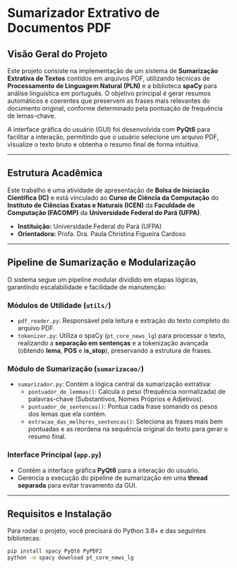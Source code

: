 # Sumarizador Extrativo de Documentos PDF

## Visão Geral do Projeto

Este projeto consiste na implementação de um sistema de **Sumarização Extrativa de Textos** contidos em arquivos PDF, utilizando técnicas de **Processamento de Linguagem Natural (PLN)** e a biblioteca **spaCy** para análise linguística em português. O objetivo principal é gerar resumos automáticos e coerentes que preservem as frases mais relevantes do documento original, conforme determinado pela pontuação de frequência de lemas-chave.

A interface gráfica do usuário (GUI) foi desenvolvida com **PyQt6** para facilitar a interação, permitindo que o usuário selecione um arquivo PDF, visualize o texto bruto e obtenha o resumo final de forma intuitiva.

---

## Estrutura Acadêmica

Este trabalho é uma atividade de apresentação de **Bolsa de Iniciação Científica (IC)** e está vinculado ao **Curso de Ciência da Computação** do **Instituto de Ciências Exatas e Naturais (ICEN)** da **Faculdade de Computação (FACOMP)** da **Universidade Federal do Pará (UFPA)**.

* **Instituição:** Universidade Federal do Pará (UFPA)
* **Orientadora:** Profa. Dra. Paula Christina Figueira Cardoso

---

## Pipeline de Sumarização e Modularização

O sistema segue um pipeline modular dividido em etapas lógicas, garantindo escalabilidade e facilidade de manutenção:

### Módulos de Utilidade (`utils/`)

* `pdf_reader.py`: Responsável pela leitura e extração do texto completo do arquivo PDF.
* `tokenizer.py`: Utiliza o spaCy (`pt_core_news_lg`) para processar o texto, realizando a **separação em sentenças** e a tokenização avançada (obtendo **lema**, **POS** e **is_stop**), preservando a estrutura de frases.

### Módulo de Sumarização (`sumarizacao/`)

* `sumarizador.py`: Contém a lógica central da sumarização extrativa:
    * `pontuador_de_lemmas()`: Calcula o peso (frequência normalizada) de palavras-chave (Substantivos, Nomes Próprios e Adjetivos).
    * `puntuador_de_sentencas()`: Pontua cada frase somando os pesos dos lemas que ela contém.
    * `extracao_das_melhores_sentencas()`: Seleciona as frases mais bem pontuadas e as reordena na sequência original do texto para gerar o resumo final.

### Interface Principal (`app.py`)

* Contém a interface gráfica **PyQt6** para a interação do usuário.
* Gerencia a execução do pipeline de sumarização em uma **thread separada** para evitar travamento da GUI.

---

## Requisitos e Instalação

Para rodar o projeto, você precisará do Python 3.8+ e das seguintes bibliotecas:

```bash
pip install spacy PyQt6 PyPDF2
python -m spacy download pt_core_news_lg

